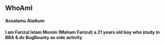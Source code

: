 ## WhoAmI

#### Assalamu Alaikum
#### I am **Farizul Islam Momin (Maham Farizul)** a 21 years old boy who study in **BBA** & do **BugBounty** as side activity
